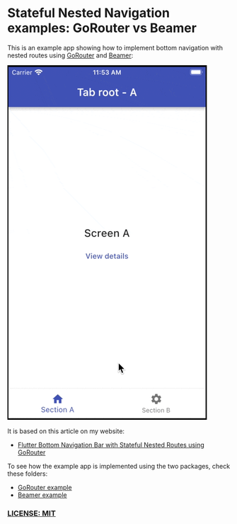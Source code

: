 # Stateful Nested Navigation examples: GoRouter vs Beamer

This is an example app showing how to implement bottom navigation with nested routes using [GoRouter](https://pub.dev/packages/go_router) and [Beamer](https://pub.dev/packages/beamer):

![Nested Bottom Navigation Preview](/.github/images/nested-navigation-with-state.gif)

It is based on this article on my website:

- [Flutter Bottom Navigation Bar with Stateful Nested Routes using GoRouter](https://codewithandrea.com/articles/flutter-bottom-navigation-bar-nested-routes-gorouter-beamer)

To see how the example app is implemented using the two packages, check these folders:

- [GoRouter example](examples/gorouter)
- [Beamer example](examples/beamer)

### [LICENSE: MIT](LICENSE.md)